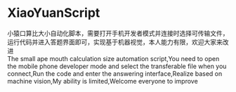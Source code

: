 # XiaoYuanScript
小猿口算比大小自动化脚本，需要打开手机开发者模式并连接时选择可传输文件，运行代码并进入答题界面即可，实现基于机器视觉，本人能力有限，欢迎大家来改进<br>
The small ape mouth calculation size automation script,You need to open the mobile phone developer mode and select the transferable file when you connect,Run the code and enter the answering interface,Realize based on machine vision,My ability is limited,Welcome everyone to improve
